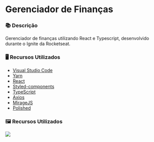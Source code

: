 # Gerenciador de Finanças

### 📚  Descrição
Gerenciador de finanças utilizando React e Typescript, desenvolvido durante o Ignite da Rocketseat.

### 🖥️  Recursos Utilizados
- [Visual Studio Code](https://code.visualstudio.com/download)
- [Yarn](https://yarnpkg.com/)
- [React](https://pt-br.reactjs.org/)
- [Styled-components](https://styled-components.com/)
- [TypeScript](https://www.typescriptlang.org/)
- [Axios](https://axios-http.com/ptbr/docs/intro)
- [MirageJS](https://miragejs.com/)
- [Polished](https://polished.js.org/)

### 🖼️  Recursos Utilizados
![](https://i.imgur.com/CZx1tcf.png "")
